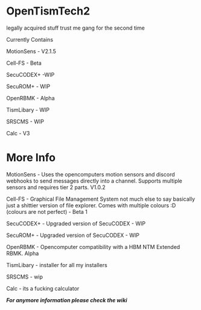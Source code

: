# OpenTismTech2
legally acquired stuff trust me gang for the second time

Currently Contains

MotionSens - V2.1.5

Cell-FS - Beta

SecuCODEX+ -WIP

SecuROM+ - WIP

OpenRBMK - Alpha

TismLibary - WIP

SRSCMS - WIP

Calc - V3

# More Info

MotionSens - Uses the opencomputers motion sensors and discord webhooks to send messages directly into a channel. Supports multiple sensors and requires tier 2 parts. V1.0.2

Cell-FS - Graphical File Management System not much else to say basically just a shittier version of file explorer. Comes with multiple colours :D (colours are not perfect) - Beta 1

SecuCODEX+ - Upgraded version of SecuCODEX - WIP

SecuROM+ - Upgraded version of SecuCODEX - WIP

OpenRBMK - Opencomputer compatibility with a HBM NTM Extended RBMK. Alpha

TismLibary - installer for all my installers

SRSCMS - wip 

Calc - its a fucking calculator


***For anymore information please check the wiki***
